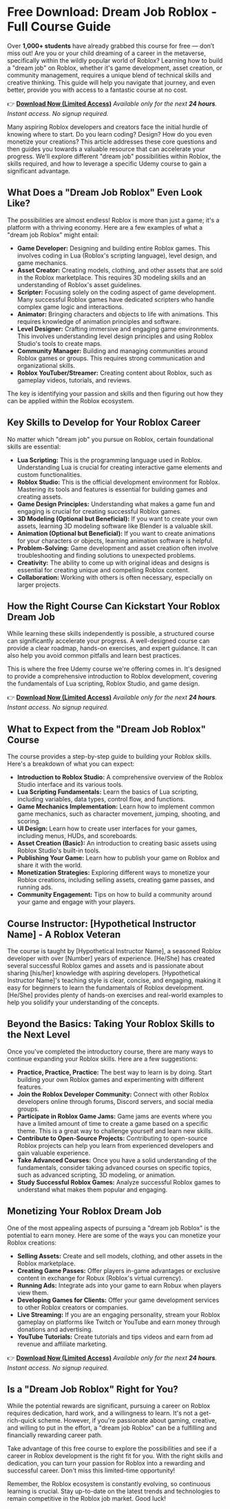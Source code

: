 # Free Download: Dream Job Roblox - Full Course Guide

Over **1,000+ students** have already grabbed this course for free — don’t miss out! Are you or your child dreaming of a career in the metaverse, specifically within the wildly popular world of Roblox? Learning how to build a "dream job" on Roblox, whether it's game development, asset creation, or community management, requires a unique blend of technical skills and creative thinking. This guide will help you navigate that journey, and even better, provide you with access to a fantastic course at no cost.

👉 [**Download Now (Limited Access)**](https://udemywork.com/dream-job-roblox)
_Available only for the next **24 hours**. Instant access. No signup required._

Many aspiring Roblox developers and creators face the initial hurdle of knowing where to start. Do you learn coding? Design? How do you even monetize your creations? This article addresses these core questions and then guides you towards a valuable resource that can accelerate your progress. We'll explore different "dream job" possibilities within Roblox, the skills required, and how to leverage a specific Udemy course to gain a significant advantage.

## What Does a "Dream Job Roblox" Even Look Like?

The possibilities are almost endless! Roblox is more than just a game; it's a platform with a thriving economy. Here are a few examples of what a "dream job Roblox" might entail:

*   **Game Developer:** Designing and building entire Roblox games. This involves coding in Lua (Roblox's scripting language), level design, and game mechanics.
*   **Asset Creator:** Creating models, clothing, and other assets that are sold in the Roblox marketplace. This requires 3D modeling skills and an understanding of Roblox's asset guidelines.
*   **Scripter:** Focusing solely on the coding aspect of game development. Many successful Roblox games have dedicated scripters who handle complex game logic and interactions.
*   **Animator:** Bringing characters and objects to life with animations. This requires knowledge of animation principles and software.
*   **Level Designer:** Crafting immersive and engaging game environments. This involves understanding level design principles and using Roblox Studio's tools to create maps.
*   **Community Manager:** Building and managing communities around Roblox games or groups. This requires strong communication and organizational skills.
*   **Roblox YouTuber/Streamer:** Creating content about Roblox, such as gameplay videos, tutorials, and reviews.

The key is identifying your passion and skills and then figuring out how they can be applied within the Roblox ecosystem.

## Key Skills to Develop for Your Roblox Career

No matter which "dream job" you pursue on Roblox, certain foundational skills are essential:

*   **Lua Scripting:** This is the programming language used in Roblox. Understanding Lua is crucial for creating interactive game elements and custom functionalities.
*   **Roblox Studio:** This is the official development environment for Roblox. Mastering its tools and features is essential for building games and creating assets.
*   **Game Design Principles:** Understanding what makes a game fun and engaging is crucial for creating successful Roblox games.
*   **3D Modeling (Optional but Beneficial):** If you want to create your own assets, learning 3D modeling software like Blender is a valuable skill.
*   **Animation (Optional but Beneficial):** If you want to create animations for your characters or objects, learning animation software is helpful.
*   **Problem-Solving:** Game development and asset creation often involve troubleshooting and finding solutions to unexpected problems.
*   **Creativity:** The ability to come up with original ideas and designs is essential for creating unique and compelling Roblox content.
*   **Collaboration:** Working with others is often necessary, especially on larger projects.

## How the Right Course Can Kickstart Your Roblox Dream Job

While learning these skills independently is possible, a structured course can significantly accelerate your progress. A well-designed course can provide a clear roadmap, hands-on exercises, and expert guidance. It can also help you avoid common pitfalls and learn best practices.

This is where the free Udemy course we're offering comes in. It's designed to provide a comprehensive introduction to Roblox development, covering the fundamentals of Lua scripting, Roblox Studio, and game design.

👉 [**Download Now (Limited Access)**](https://udemywork.com/dream-job-roblox)
_Available only for the next **24 hours**. Instant access. No signup required._

## What to Expect from the "Dream Job Roblox" Course

The course provides a step-by-step guide to building your Roblox skills. Here's a breakdown of what you can expect:

*   **Introduction to Roblox Studio:** A comprehensive overview of the Roblox Studio interface and its various tools.
*   **Lua Scripting Fundamentals:** Learn the basics of Lua scripting, including variables, data types, control flow, and functions.
*   **Game Mechanics Implementation:** Learn how to implement common game mechanics, such as character movement, jumping, shooting, and scoring.
*   **UI Design:** Learn how to create user interfaces for your games, including menus, HUDs, and scoreboards.
*   **Asset Creation (Basic):** An introduction to creating basic assets using Roblox Studio's built-in tools.
*   **Publishing Your Game:** Learn how to publish your game on Roblox and share it with the world.
*   **Monetization Strategies:** Exploring different ways to monetize your Roblox creations, including selling assets, creating game passes, and running ads.
*   **Community Engagement:** Tips on how to build a community around your game and engage with your players.

## Course Instructor: [Hypothetical Instructor Name] - A Roblox Veteran

The course is taught by [Hypothetical Instructor Name], a seasoned Roblox developer with over [Number] years of experience. [He/She] has created several successful Roblox games and assets and is passionate about sharing [his/her] knowledge with aspiring developers. [Hypothetical Instructor Name]'s teaching style is clear, concise, and engaging, making it easy for beginners to learn the fundamentals of Roblox development. [He/She] provides plenty of hands-on exercises and real-world examples to help you solidify your understanding of the concepts.

## Beyond the Basics: Taking Your Roblox Skills to the Next Level

Once you've completed the introductory course, there are many ways to continue expanding your Roblox skills. Here are a few suggestions:

*   **Practice, Practice, Practice:** The best way to learn is by doing. Start building your own Roblox games and experimenting with different features.
*   **Join the Roblox Developer Community:** Connect with other Roblox developers online through forums, Discord servers, and social media groups.
*   **Participate in Roblox Game Jams:** Game jams are events where you have a limited amount of time to create a game based on a specific theme. This is a great way to challenge yourself and learn new skills.
*   **Contribute to Open-Source Projects:** Contributing to open-source Roblox projects can help you learn from experienced developers and gain valuable experience.
*   **Take Advanced Courses:** Once you have a solid understanding of the fundamentals, consider taking advanced courses on specific topics, such as advanced scripting, 3D modeling, or animation.
*   **Study Successful Roblox Games:** Analyze successful Roblox games to understand what makes them popular and engaging.

## Monetizing Your Roblox Dream Job

One of the most appealing aspects of pursuing a "dream job Roblox" is the potential to earn money. Here are some of the ways you can monetize your Roblox creations:

*   **Selling Assets:** Create and sell models, clothing, and other assets in the Roblox marketplace.
*   **Creating Game Passes:** Offer players in-game advantages or exclusive content in exchange for Robux (Roblox's virtual currency).
*   **Running Ads:** Integrate ads into your game to earn Robux when players view them.
*   **Developing Games for Clients:** Offer your game development services to other Roblox creators or companies.
*   **Live Streaming:** If you are an engaging personality, stream your Roblox gameplay on platforms like Twitch or YouTube and earn money through donations and advertising.
*   **YouTube Tutorials:** Create tutorials and tips videos and earn from ad revenue and affiliate marketing.

👉 [**Download Now (Limited Access)**](https://udemywork.com/dream-job-roblox)
_Available only for the next **24 hours**. Instant access. No signup required._

## Is a "Dream Job Roblox" Right for You?

While the potential rewards are significant, pursuing a career on Roblox requires dedication, hard work, and a willingness to learn. It's not a get-rich-quick scheme. However, if you're passionate about gaming, creative, and willing to put in the effort, a "dream job Roblox" can be a fulfilling and financially rewarding career path.

Take advantage of this free course to explore the possibilities and see if a career in Roblox development is the right fit for you. With the right skills and dedication, you can turn your passion for Roblox into a rewarding and successful career. Don't miss this limited-time opportunity!

Remember, the Roblox ecosystem is constantly evolving, so continuous learning is crucial. Stay up-to-date on the latest trends and technologies to remain competitive in the Roblox job market. Good luck!
